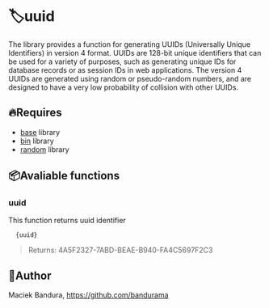 # 🏷️uuid
The library provides a function for generating UUIDs (Universally Unique Identifiers) in version 4 format. UUIDs are 128-bit unique identifiers that can be used for a variety of purposes, such as generating unique IDs for database records or as session IDs in web applications. The version 4 UUIDs are generated using random or pseudo-random numbers, and are designed to have a very low probability of collision with other UUIDs.

## 🔥Requires
- [base](https://github.com/qs-lang/ext/tree/main/Utils/base) library<br>
- [bin](https://github.com/qs-lang/ext/tree/main/Utils/binary) library<br>
- [random](https://github.com/qs-lang/ext/tree/main/Utils/rand) library<br>


## 📦Avaliable functions
### uuid
This function returns uuid identifier 
```
  {uuid}
```
> Returns: 4A5F2327-7ABD-BEAE-B940-FA4C5697F2C3

## 🚛Author
Maciek Bandura, https://github.com/bandurama

